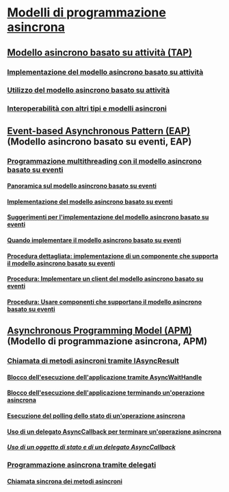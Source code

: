 # [Modelli di programmazione asincrona](index.md)
## [Modello asincrono basato su attività (TAP)](task-based-asynchronous-pattern-tap.md)
### [Implementazione del modello asincrono basato su attività](implementing-the-task-based-asynchronous-pattern.md)
### [Utilizzo del modello asincrono basato su attività](consuming-the-task-based-asynchronous-pattern.md)
### [Interoperabilità con altri tipi e modelli asincroni](interop-with-other-asynchronous-patterns-and-types.md)
## [Event-based Asynchronous Pattern (EAP)](event-based-asynchronous-pattern-eap.md) (Modello asincrono basato su eventi, EAP)
### [Programmazione multithreading con il modello asincrono basato su eventi](multithreaded-programming-with-the-event-based-asynchronous-pattern.md)
#### [Panoramica sul modello asincrono basato su eventi](event-based-asynchronous-pattern-overview.md)
#### [Implementazione del modello asincrono basato su eventi](implementing-the-event-based-asynchronous-pattern.md)
#### [Suggerimenti per l'implementazione del modello asincrono basato su eventi](best-practices-for-implementing-the-event-based-asynchronous-pattern.md)
#### [Quando implementare il modello asincrono basato su eventi](deciding-when-to-implement-the-event-based-asynchronous-pattern.md)
#### [Procedura dettagliata: implementazione di un componente che supporta il modello asincrono basato su eventi](component-that-supports-the-event-based-asynchronous-pattern.md)
#### [Procedura: Implementare un client del modello asincrono basato su eventi](how-to-implement-a-client-of-the-event-based-asynchronous-pattern.md)
#### [Procedura: Usare componenti che supportano il modello asincrono basato su eventi](how-to-use-components-that-support-the-event-based-asynchronous-pattern.md)
## [Asynchronous Programming Model (APM)](asynchronous-programming-model-apm.md) (Modello di programmazione asincrona, APM)
### [Chiamata di metodi asincroni tramite IAsyncResult](calling-asynchronous-methods-using-iasyncresult.md)
#### [Blocco dell'esecuzione dell'applicazione tramite AsyncWaitHandle](blocking-application-execution-using-an-asyncwaithandle.md)
#### [Blocco dell'esecuzione dell'applicazione terminando un'operazione asincrona](blocking-application-execution-by-ending-an-async-operation.md)
#### [Esecuzione del polling dello stato di un'operazione asincrona](polling-for-the-status-of-an-asynchronous-operation.md)
#### [Uso di un delegato AsyncCallback per terminare un'operazione asincrona](using-an-asynccallback-delegate-to-end-an-asynchronous-operation.md)
##### [Uso di un oggetto di stato e di un delegato AsyncCallback](using-an-asynccallback-delegate-and-state-object.md)
### [Programmazione asincrona tramite delegati](asynchronous-programming-using-delegates.md)
#### [Chiamata sincrona dei metodi asincroni](calling-synchronous-methods-asynchronously.md)
